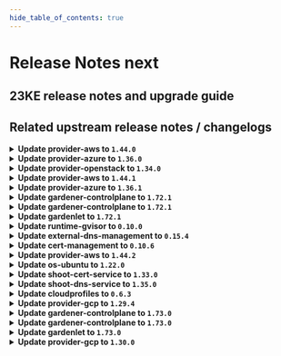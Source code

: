 ```yaml
---
hide_table_of_contents: true
---
```


# Release Notes next

## 23KE release notes and upgrade guide

## Related upstream release notes / changelogs


<details>
<summary><b>Update provider-aws to <code>1.44.0</code></b></summary>

# [gardener-extension-provider-aws]
## ✨ New Features
* *[USER]* Enable awslabs/volume-modifier-for-k8s by default ([gardener/gardener-extension-provider-aws#754](https://github.com/gardener/gardener-extension-provider-aws/pull/754), [@kon-angelo](https://github.com/kon-angelo))
* *[OPERATOR]* Flow-based infrastructure reconciliation without Terraformer ([gardener/gardener-extension-provider-aws#603](https://github.com/gardener/gardener-extension-provider-aws/pull/603), [@MartinWeindel](https://github.com/MartinWeindel))
## 🐛 Bug Fixes
* *[OPERATOR]* Allow patching events for aws-custom-route-controller ([gardener/gardener-extension-provider-aws#742](https://github.com/gardener/gardener-extension-provider-aws/pull/742), [@MartinWeindel](https://github.com/MartinWeindel))
## 📖 Documentation
* *[DEPENDENCY]* The flags which went out-of-support in MCM v0.49.0 have been cleaned up from MCM deployment yaml. ([gardener/gardener-extension-provider-aws#739](https://github.com/gardener/gardener-extension-provider-aws/pull/739), [@himanshu-kun](https://github.com/himanshu-kun))
## 🏃 Others
* *[OPERATOR]* Block public access for newly created S3 buckets. ([gardener/gardener-extension-provider-aws#738](https://github.com/gardener/gardener-extension-provider-aws/pull/738), [@shreyas-s-rao](https://github.com/shreyas-s-rao))
* *[OPERATOR]* The admission/validation component is now adapted such that it works well in garden cluster with enabled `NetworkPolicy` protection (default since `gardener/gardener@v1.71` when garden cluster is managed by `gardener-operator`). ([gardener/gardener-extension-provider-aws#747](https://github.com/gardener/gardener-extension-provider-aws/pull/747), [@rfranzke](https://github.com/rfranzke))
* *[OPERATOR]* Update go to `v1.20.4` ([gardener/gardener-extension-provider-aws#753](https://github.com/gardener/gardener-extension-provider-aws/pull/753), [@kon-angelo](https://github.com/kon-angelo))
* *[OPERATOR]* Update ebs driver to `v1.19.0` ([gardener/gardener-extension-provider-aws#754](https://github.com/gardener/gardener-extension-provider-aws/pull/754), [@kon-angelo](https://github.com/kon-angelo))
* *[OPERATOR]* The following images have been updated: ([gardener/gardener-extension-provider-aws#757](https://github.com/gardener/gardener-extension-provider-aws/pull/757), [@dkistner](https://github.com/dkistner))
  * mtu-customizer: alpine:3.16.2  → alpine:3.18.0
* *[OPERATOR]* provider-aws does now define proper `create` and `delete` timeouts for `aws_internet_gateway`. Now, these timeouts are aligned with the terraformer's timeout. Previously the timeouts were not aligned and provider-aws was not able to properly report the `aws_internet_gateway` related error. ([gardener/gardener-extension-provider-aws#761](https://github.com/gardener/gardener-extension-provider-aws/pull/761), [@ialidzhikov](https://github.com/ialidzhikov))
* *[DEPENDENCY]* The following dependency is updated: ([gardener/gardener-extension-provider-aws#749](https://github.com/gardener/gardener-extension-provider-aws/pull/749), [@shafeeqes](https://github.com/shafeeqes))
  * github.com/gardener/gardener: v1.67.1 -> v1.71.0
  * k8s.io/* : v0.26.2 -> v0.26.3
  * sigs.k8s.io/controller-runtime: v0.14.5-> v0.14.6
# [aws-custom-route-controller]
## 🏃 Others
* *[OPERATOR]* Update builder image from `golang:1.20.2` to `golang:1.20.4` ([gardener/aws-custom-route-controller#14](https://github.com/gardener/aws-custom-route-controller/pull/14), [@MartinWeindel](https://github.com/MartinWeindel))
* *[OPERATOR]* updated kubernetes dependencies from `v0.25.4` to `v0.26.4` ([gardener/aws-custom-route-controller#15](https://github.com/gardener/aws-custom-route-controller/pull/15), [@MartinWeindel](https://github.com/MartinWeindel))
* *[OPERATOR]* improved timestamp format for JSON logging; added command-line options for log level and format. ([gardener/aws-custom-route-controller#15](https://github.com/gardener/aws-custom-route-controller/pull/15), [@MartinWeindel](https://github.com/MartinWeindel))
# [machine-controller-manager]
## ⚠️ Breaking Changes
* *[OPERATOR]* Removal of the following flags (and corresponding fields in associated structs): 'machine-creation-timeout' 'machine-drain-timeout', 'machine-pv-detach-timeout', 'machine-health-timeout=10m', 'machine-safety-apiserver-statuscheck-timeout', 'machine-safety-apiserver-statuscheck-period', 'machine-safety-orphan-vms-period', 'machine-max-evict-retries', 'node-conditions', 'bootstrap-token-auth-extra-groups', 'delete-migrated-machine-class'. The MCM no longer accepts these flags since these are options handled by the Machine Controller invoked by platform specific provider launchers. ([gardener/machine-controller-manager#769](https://github.com/gardener/machine-controller-manager/pull/769), [@elankath](https://github.com/elankath))
* *[DEVELOPER]* Deletion of 'Driver.GenerateMachineClassForMigration'. Providers need to adapt to this. ([gardener/machine-controller-manager#769](https://github.com/gardener/machine-controller-manager/pull/769), [@elankath](https://github.com/elankath))
## ✨ New Features
* *[USER]* Machine object won't turn from `Pending`  to `Running` state if `node.gardener.cloud/critical-components-not-ready` taint is there on the corresponding node. ([gardener/machine-controller-manager#778](https://github.com/gardener/machine-controller-manager/pull/778), [@SimonKienzler](https://github.com/SimonKienzler))
## 🐛 Bug Fixes
* *[USER]* An edge case where all the machineSets were scaled down to zero has been dealt with. ([gardener/machine-controller-manager#803](https://github.com/gardener/machine-controller-manager/pull/803), [@himanshu-kun](https://github.com/himanshu-kun))
* *[USER]* Fix a bug in the bootstrap token creation that caused node to not be able to join the cluster due to an expired bootstrap token. ([gardener/machine-controller-manager#773](https://github.com/gardener/machine-controller-manager/pull/773), [@schrodit](https://github.com/schrodit))
* *[USER]* An edge case where all the machineSets were scaled down to zero has been dealt with. ([gardener/machine-controller-manager#804](https://github.com/gardener/machine-controller-manager/pull/804), [@himanshu-kun](https://github.com/himanshu-kun))
* *[USER]* An edge case where outdated DesiredReplicas annotation blocked a rolling update is fixed. ([gardener/machine-controller-manager#822](https://github.com/gardener/machine-controller-manager/pull/822), [@rishabh-11](https://github.com/rishabh-11))
* *[OPERATOR]* An issue causing nil pointer panic on scaleup of the machinedeployment along with trigger of rolling update, is fixed ([gardener/machine-controller-manager#817](https://github.com/gardener/machine-controller-manager/pull/817), [@himanshu-kun](https://github.com/himanshu-kun))
## 📖 Documentation
* *[DEVELOPER]* Added proposal for hot-update of resources (instance/Nic/Disk) ([gardener/machine-controller-manager#761](https://github.com/gardener/machine-controller-manager/pull/761), [@himanshu-kun](https://github.com/himanshu-kun))
## 🏃 Others
* *[OPERATOR]* `CrashloopBackoff` machines will turn to `Running` quicker ([gardener/machine-controller-manager#806](https://github.com/gardener/machine-controller-manager/pull/806), [@rishabh-11](https://github.com/rishabh-11))
* *[OPERATOR]* CVE categorization for MCM has been added. ([gardener/machine-controller-manager#791](https://github.com/gardener/machine-controller-manager/pull/791), [@dkistner](https://github.com/dkistner))
* *[DEVELOPER]* The API generation now works again. Previously the API docs was generated to a location that was ignored by git and other API docs file was maintained. ([gardener/machine-controller-manager#800](https://github.com/gardener/machine-controller-manager/pull/800), [@ialidzhikov](https://github.com/ialidzhikov))
* *[DEVELOPER]* Bump `k8s.io/*` dependencies to v1.26.2 ([gardener/machine-controller-manager#792](https://github.com/gardener/machine-controller-manager/pull/792), [@afritzler](https://github.com/afritzler))
# [machine-controller-manager-provider-aws]
## ⚠️ Breaking Changes
* *[OPERATOR]* Support for migration of machineClass is dropped by the mcm-provider ([gardener/machine-controller-manager-provider-aws#118](https://github.com/gardener/machine-controller-manager-provider-aws/pull/118), [@himanshu-kun](https://github.com/himanshu-kun))
## 🐛 Bug Fixes
* *[OPERATOR]* Fix handling of capacity reservations in `MachineClass` that prevented correct scale up ([gardener/machine-controller-manager-provider-aws#115](https://github.com/gardener/machine-controller-manager-provider-aws/pull/115), [@saley89](https://github.com/saley89))
## 🏃 Others
* *[OPERATOR]* Updated golang version to 1.20.4 ([gardener/machine-controller-manager-provider-aws#121](https://github.com/gardener/machine-controller-manager-provider-aws/pull/121), [@rishabh-11](https://github.com/rishabh-11))
* *[DEPENDENCY]* upgraded dependency: ([gardener/machine-controller-manager-provider-aws#118](https://github.com/gardener/machine-controller-manager-provider-aws/pull/118), [@himanshu-kun](https://github.com/himanshu-kun))
  * github.com/gardener/machine-controller-manager -> v0.49.1
# [terraformer]
## 🏃 Others
* *[OPERATOR]* Update alpine base image to `v3.17.3` ([gardener/terraformer#136](https://github.com/gardener/terraformer/pull/136), [@kon-angelo](https://github.com/kon-angelo))
* *[OPERATOR]* Terrafomer base image has been updated from `alpine:3.17.2` to `alpine:3.18.0` ([gardener/terraformer#137](https://github.com/gardener/terraformer/pull/137), [@MartinWeindel](https://github.com/MartinWeindel))
* *[OPERATOR]* Builder base image has been updated from `golang:1.19.6` to `golang:1.20.4` ([gardener/terraformer#137](https://github.com/gardener/terraformer/pull/137), [@MartinWeindel](https://github.com/MartinWeindel))
* *[OPERATOR]* Gardener dependency has been updated from `v1.59.1` to `v1.71.2` ([gardener/terraformer#137](https://github.com/gardener/terraformer/pull/137), [@MartinWeindel](https://github.com/MartinWeindel))

</details>

<details>
<summary><b>Update provider-azure to <code>1.36.0</code></b></summary>

# [gardener-extension-provider-azure]
## 📖 Documentation
* *[DEPENDENCY]* The flags which went out-of-support in MCM v0.49.0 have been cleaned up from MCM deployment yaml. ([gardener/gardener-extension-provider-azure#674](https://github.com/gardener/gardener-extension-provider-azure/pull/674), [@himanshu-kun](https://github.com/himanshu-kun))
## 🏃 Others
* *[OPERATOR]* The admission/validation component is now adapted such that it works well in garden cluster with enabled `NetworkPolicy` protection (default since `gardener/gardener@v1.71` when garden cluster is managed by `gardener-operator`). ([gardener/gardener-extension-provider-azure#683](https://github.com/gardener/gardener-extension-provider-azure/pull/683), [@rfranzke](https://github.com/rfranzke))
* *[OPERATOR]* The following dependency has been updated: ([gardener/gardener-extension-provider-azure#685](https://github.com/gardener/gardener-extension-provider-azure/pull/685), [@acumino](https://github.com/acumino))
  * github.com/gardener/gardener 1.67.1 -> 1.70.2
* *[OPERATOR]* Update golang to `v1.20.4` ([gardener/gardener-extension-provider-azure#690](https://github.com/gardener/gardener-extension-provider-azure/pull/690), [@kon-angelo](https://github.com/kon-angelo))
* *[OPERATOR]* Update cloud-controller-manager `v1.24.17` -> `v1.24.20` ([gardener/gardener-extension-provider-azure#691](https://github.com/gardener/gardener-extension-provider-azure/pull/691), [@kon-angelo](https://github.com/kon-angelo))
* *[OPERATOR]* Update cloud-controller-manager `v1.25.11` -> `v1.25.14` ([gardener/gardener-extension-provider-azure#691](https://github.com/gardener/gardener-extension-provider-azure/pull/691), [@kon-angelo](https://github.com/kon-angelo))
* *[OPERATOR]* Update cloud-controller-manager `v1.26.7` -> `v1.26.10` ([gardener/gardener-extension-provider-azure#691](https://github.com/gardener/gardener-extension-provider-azure/pull/691), [@kon-angelo](https://github.com/kon-angelo))
* *[OPERATOR]* Update azurefile-csi `v1.26.1` -> `v1.28.0` ([gardener/gardener-extension-provider-azure#691](https://github.com/gardener/gardener-extension-provider-azure/pull/691), [@kon-angelo](https://github.com/kon-angelo))
* *[OPERATOR]* Prevent shoot clusters from being configured with calico and overlay network as this is not supported on azure ([gardener/gardener-extension-provider-azure#669](https://github.com/gardener/gardener-extension-provider-azure/pull/669), [@ScheererJ](https://github.com/ScheererJ))
* *[OPERATOR]* Restore terraform behavior to delete the azure resource group even if it contains other resources. ([gardener/gardener-extension-provider-azure#671](https://github.com/gardener/gardener-extension-provider-azure/pull/671), [@kon-angelo](https://github.com/kon-angelo))
# [machine-controller-manager]
## ⚠️ Breaking Changes
* *[OPERATOR]* Removal of the following flags (and corresponding fields in associated structs): 'machine-creation-timeout' 'machine-drain-timeout', 'machine-pv-detach-timeout', 'machine-health-timeout=10m', 'machine-safety-apiserver-statuscheck-timeout', 'machine-safety-apiserver-statuscheck-period', 'machine-safety-orphan-vms-period', 'machine-max-evict-retries', 'node-conditions', 'bootstrap-token-auth-extra-groups', 'delete-migrated-machine-class'. The MCM no longer accepts these flags since these are options handled by the Machine Controller invoked by platform specific provider launchers. ([gardener/machine-controller-manager#769](https://github.com/gardener/machine-controller-manager/pull/769), [@elankath](https://github.com/elankath))
* *[DEVELOPER]* Deletion of 'Driver.GenerateMachineClassForMigration'. Providers need to adapt to this. ([gardener/machine-controller-manager#769](https://github.com/gardener/machine-controller-manager/pull/769), [@elankath](https://github.com/elankath))
## ✨ New Features
* *[USER]* Machine object won't turn from `Pending`  to `Running` state if `node.gardener.cloud/critical-components-not-ready` taint is there on the corresponding node. ([gardener/machine-controller-manager#778](https://github.com/gardener/machine-controller-manager/pull/778), [@SimonKienzler](https://github.com/SimonKienzler))
## 🐛 Bug Fixes
* *[USER]* An edge case where all the machineSets were scaled down to zero has been dealt with. ([gardener/machine-controller-manager#804](https://github.com/gardener/machine-controller-manager/pull/804), [@himanshu-kun](https://github.com/himanshu-kun))
* *[USER]* An edge case where outdated DesiredReplicas annotation blocked a rolling update is fixed. ([gardener/machine-controller-manager#822](https://github.com/gardener/machine-controller-manager/pull/822), [@rishabh-11](https://github.com/rishabh-11))
* *[USER]* An edge case where all the machineSets were scaled down to zero has been dealt with. ([gardener/machine-controller-manager#803](https://github.com/gardener/machine-controller-manager/pull/803), [@himanshu-kun](https://github.com/himanshu-kun))
* *[USER]* Fix a bug in the bootstrap token creation that caused node to not be able to join the cluster due to an expired bootstrap token. ([gardener/machine-controller-manager#773](https://github.com/gardener/machine-controller-manager/pull/773), [@schrodit](https://github.com/schrodit))
* *[OPERATOR]* An issue causing nil pointer panic on scaleup of the machinedeployment along with trigger of rolling update, is fixed ([gardener/machine-controller-manager#817](https://github.com/gardener/machine-controller-manager/pull/817), [@himanshu-kun](https://github.com/himanshu-kun))
## 📖 Documentation
* *[DEVELOPER]* Added proposal for hot-update of resources (instance/Nic/Disk) ([gardener/machine-controller-manager#761](https://github.com/gardener/machine-controller-manager/pull/761), [@himanshu-kun](https://github.com/himanshu-kun))
## 🏃 Others
* *[OPERATOR]* `CrashloopBackoff` machines will turn to `Running` quicker ([gardener/machine-controller-manager#806](https://github.com/gardener/machine-controller-manager/pull/806), [@rishabh-11](https://github.com/rishabh-11))
* *[OPERATOR]* CVE categorization for MCM has been added. ([gardener/machine-controller-manager#791](https://github.com/gardener/machine-controller-manager/pull/791), [@dkistner](https://github.com/dkistner))
* *[DEVELOPER]* The API generation now works again. Previously the API docs was generated to a location that was ignored by git and other API docs file was maintained. ([gardener/machine-controller-manager#800](https://github.com/gardener/machine-controller-manager/pull/800), [@ialidzhikov](https://github.com/ialidzhikov))
* *[DEVELOPER]* Bump `k8s.io/*` dependencies to v1.26.2 ([gardener/machine-controller-manager#792](https://github.com/gardener/machine-controller-manager/pull/792), [@afritzler](https://github.com/afritzler))
# [machine-controller-manager-provider-azure]
## ⚠️ Breaking Changes
* *[OPERATOR]* Support for migration of machineClass is dropped by the mcm-provider ([gardener/machine-controller-manager-provider-azure#96](https://github.com/gardener/machine-controller-manager-provider-azure/pull/96), [@himanshu-kun](https://github.com/himanshu-kun))
## 🏃 Others
* *[USER]* Updated golang version to 1.20.4 ([gardener/machine-controller-manager-provider-azure#99](https://github.com/gardener/machine-controller-manager-provider-azure/pull/99), [@rishabh-11](https://github.com/rishabh-11))
* *[OPERATOR]* CVE categorization for mcm-provider-azure has been added. ([gardener/machine-controller-manager-provider-azure#82](https://github.com/gardener/machine-controller-manager-provider-azure/pull/82), [@dkistner](https://github.com/dkistner))
* *[OPERATOR]* removed the use of `defer` in printing logs for resource creation methods ([gardener/machine-controller-manager-provider-azure#87](https://github.com/gardener/machine-controller-manager-provider-azure/pull/87), [@rishabh-11](https://github.com/rishabh-11))
* *[DEPENDENCY]* upgraded dependency: ([gardener/machine-controller-manager-provider-azure#96](https://github.com/gardener/machine-controller-manager-provider-azure/pull/96), [@himanshu-kun](https://github.com/himanshu-kun))
  * github.com/gardener/machine-controller-manager -> v0.49.1
## 📰 Noteworthy
* *[USER]* Fixed VM creation and update when `sshAccess` is disabled. ([gardener/machine-controller-manager-provider-azure#80](https://github.com/gardener/machine-controller-manager-provider-azure/pull/80), [@AleksandarSavchev](https://github.com/AleksandarSavchev))
# [terraformer]
## 🏃 Others
* *[OPERATOR]* Update alpine base image to `v3.17.3` ([gardener/terraformer#136](https://github.com/gardener/terraformer/pull/136), [@kon-angelo](https://github.com/kon-angelo))
* *[OPERATOR]* Terrafomer base image has been updated from `alpine:3.17.2` to `alpine:3.18.0` ([gardener/terraformer#137](https://github.com/gardener/terraformer/pull/137), [@MartinWeindel](https://github.com/MartinWeindel))
* *[OPERATOR]* Builder base image has been updated from `golang:1.19.6` to `golang:1.20.4` ([gardener/terraformer#137](https://github.com/gardener/terraformer/pull/137), [@MartinWeindel](https://github.com/MartinWeindel))
* *[OPERATOR]* Gardener dependency has been updated from `v1.59.1` to `v1.71.2` ([gardener/terraformer#137](https://github.com/gardener/terraformer/pull/137), [@MartinWeindel](https://github.com/MartinWeindel))

</details>

<details>
<summary><b>Update provider-openstack to <code>1.34.0</code></b></summary>

# [gardener-extension-provider-openstack]
## 🐛 Bug Fixes
* *[USER]* Allow changing share network section in `InfrastructureConfig` for existing cluster. ([gardener/gardener-extension-provider-openstack#633](https://github.com/gardener/gardener-extension-provider-openstack/pull/633), [@MartinWeindel](https://github.com/MartinWeindel))
* *[OPERATOR]* Add missing network policy labels to extension controller pod template ([gardener/gardener-extension-provider-openstack#607](https://github.com/gardener/gardener-extension-provider-openstack/pull/607), [@afritzler](https://github.com/afritzler))
## 📖 Documentation
* *[DEPENDENCY]* The flags which went out-of-support in MCM v0.49.0 have been cleaned up from MCM deployment yaml. ([gardener/gardener-extension-provider-openstack#610](https://github.com/gardener/gardener-extension-provider-openstack/pull/610), [@himanshu-kun](https://github.com/himanshu-kun))
## 🏃 Others
* *[OPERATOR]* Add topology awareness support for Manila ([gardener/gardener-extension-provider-openstack#613](https://github.com/gardener/gardener-extension-provider-openstack/pull/613), [@kon-angelo](https://github.com/kon-angelo))
* *[OPERATOR]* Add observability configuration for Manila CSI Driver. ([gardener/gardener-extension-provider-openstack#614](https://github.com/gardener/gardener-extension-provider-openstack/pull/614), [@kon-angelo](https://github.com/kon-angelo))
* *[OPERATOR]* The admission/validation component is now adapted such that it works well in garden cluster with enabled `NetworkPolicy` protection (default since `gardener/gardener@v1.71` when garden cluster is managed by `gardener-operator`). ([gardener/gardener-extension-provider-openstack#620](https://github.com/gardener/gardener-extension-provider-openstack/pull/620), [@rfranzke](https://github.com/rfranzke))
* *[OPERATOR]* Restrict security group ingress port-range to kubernetes node-port range ([gardener/gardener-extension-provider-openstack#621](https://github.com/gardener/gardener-extension-provider-openstack/pull/621), [@tedteng](https://github.com/tedteng))
* *[OPERATOR]* add a bastion ingress rule in the worker node security group to establish the ssh connection to fit different networks. ([gardener/gardener-extension-provider-openstack#621](https://github.com/gardener/gardener-extension-provider-openstack/pull/621), [@tedteng](https://github.com/tedteng))
* *[OPERATOR]* The bastion with try to reserve Floating IPs from the router's external subnet ([gardener/gardener-extension-provider-openstack#623](https://github.com/gardener/gardener-extension-provider-openstack/pull/623), [@kon-angelo](https://github.com/kon-angelo))
* *[OPERATOR]* Update golang to `v1.20.4` ([gardener/gardener-extension-provider-openstack#627](https://github.com/gardener/gardener-extension-provider-openstack/pull/627), [@kon-angelo](https://github.com/kon-angelo))
* *[DEPENDENCY]* The following dependency is updated: ([gardener/gardener-extension-provider-openstack#624](https://github.com/gardener/gardener-extension-provider-openstack/pull/624), [@shafeeqes](https://github.com/shafeeqes))
  * github.com/gardener/gardener: v1.67.1 -> v1.71.0
  * k8s.io/* : v0.26.2 -> v0.26.3
  * sigs.k8s.io/controller-runtime: v0.14.5-> v0.14.6
# [machine-controller-manager]
## ⚠️ Breaking Changes
* *[USER]* `node` field is removed from machine status. controller will now depend on the node label which already was present in the machine object's metadata. If you(or your controller) are dependent on the `status.node` field of the machine object, then kindly use `node` label under `.metadata.labels` ([gardener/machine-controller-manager#745](https://github.com/gardener/machine-controller-manager/pull/745), [@rishabh-11](https://github.com/rishabh-11))
* *[OPERATOR]* Removal of the following flags (and corresponding fields in associated structs): 'machine-creation-timeout' 'machine-drain-timeout', 'machine-pv-detach-timeout', 'machine-health-timeout=10m', 'machine-safety-apiserver-statuscheck-timeout', 'machine-safety-apiserver-statuscheck-period', 'machine-safety-orphan-vms-period', 'machine-max-evict-retries', 'node-conditions', 'bootstrap-token-auth-extra-groups', 'delete-migrated-machine-class'. The MCM no longer accepts these flags since these are options handled by the Machine Controller invoked by platform specific provider launchers. ([gardener/machine-controller-manager#769](https://github.com/gardener/machine-controller-manager/pull/769), [@elankath](https://github.com/elankath))
* *[DEVELOPER]* Deletion of 'Driver.GenerateMachineClassForMigration'. Providers need to adapt to this. ([gardener/machine-controller-manager#769](https://github.com/gardener/machine-controller-manager/pull/769), [@elankath](https://github.com/elankath))
## ✨ New Features
* *[USER]* Machine object won't turn from `Pending`  to `Running` state if `node.gardener.cloud/critical-components-not-ready` taint is there on the corresponding node. ([gardener/machine-controller-manager#778](https://github.com/gardener/machine-controller-manager/pull/778), [@SimonKienzler](https://github.com/SimonKienzler))
* *[USER]* MachineDeployment would now have `Progressing` condition even when no progress Deadline is specified. This condition would never go to the reason `ProgressDeadlineExceeded` in that case. ([gardener/machine-controller-manager#762](https://github.com/gardener/machine-controller-manager/pull/762), [@himanshu-kun](https://github.com/himanshu-kun))
* *[OPERATOR]* Using `kubectl get machines` will display `Node` of the corresponding machine as a column. If `-owide` flag is used then the corresponding `ProviderID` will also be displayed. ([gardener/machine-controller-manager#746](https://github.com/gardener/machine-controller-manager/pull/746), [@rishabh-11](https://github.com/rishabh-11))
* *[OPERATOR]* Added new short names for machine(mc), machineClass(mcc), machineDeployment(mcd), and machineSet(mcs) resources. ([gardener/machine-controller-manager#749](https://github.com/gardener/machine-controller-manager/pull/749), [@rishabh-11](https://github.com/rishabh-11))
## 🐛 Bug Fixes
* *[USER]* An edge case where all the machineSets were scaled down to zero has been dealt with. ([gardener/machine-controller-manager#803](https://github.com/gardener/machine-controller-manager/pull/803), [@himanshu-kun](https://github.com/himanshu-kun))
* *[USER]* Fix a bug in the bootstrap token creation that caused node to not be able to join the cluster due to an expired bootstrap token. ([gardener/machine-controller-manager#773](https://github.com/gardener/machine-controller-manager/pull/773), [@schrodit](https://github.com/schrodit))
* *[USER]* Fix a bug in the bootstrap token creation that caused node to not be able to join the cluster due to an expired bootstrap token. ([gardener/machine-controller-manager#777](https://github.com/gardener/machine-controller-manager/pull/777), [@himanshu-kun](https://github.com/himanshu-kun))
* *[USER]* An edge case where all the machineSets were scaled down to zero has been dealt with. ([gardener/machine-controller-manager#804](https://github.com/gardener/machine-controller-manager/pull/804), [@himanshu-kun](https://github.com/himanshu-kun))
* *[USER]* An edge case where outdated DesiredReplicas annotation blocked a rolling update is fixed. ([gardener/machine-controller-manager#822](https://github.com/gardener/machine-controller-manager/pull/822), [@rishabh-11](https://github.com/rishabh-11))
* *[OPERATOR]* An issue causing nil pointer panic on scaleup of the machinedeployment along with trigger of rolling update, is fixed ([gardener/machine-controller-manager#817](https://github.com/gardener/machine-controller-manager/pull/817), [@himanshu-kun](https://github.com/himanshu-kun))
## 📖 Documentation
* *[DEVELOPER]* Added proposal for hot-update of resources (instance/Nic/Disk) ([gardener/machine-controller-manager#761](https://github.com/gardener/machine-controller-manager/pull/761), [@himanshu-kun](https://github.com/himanshu-kun))
## 🏃 Others
* *[USER]* Updated golang version to v1.19.2 ([gardener/machine-controller-manager#753](https://github.com/gardener/machine-controller-manager/pull/753), [@rishabh-11](https://github.com/rishabh-11))
* *[USER]* If during a rolling update scale-up is done, MCM scales up only the new machineSet, while in case of scale-down the scale-down amount is split among old machineSets, in proportion to their sizes. ([gardener/machine-controller-manager#765](https://github.com/gardener/machine-controller-manager/pull/765), [@himanshu-kun](https://github.com/himanshu-kun))
* *[OPERATOR]* `CrashloopBackoff` machines will turn to `Running` quicker ([gardener/machine-controller-manager#806](https://github.com/gardener/machine-controller-manager/pull/806), [@rishabh-11](https://github.com/rishabh-11))
* *[OPERATOR]* CVE categorization for MCM has been added. ([gardener/machine-controller-manager#791](https://github.com/gardener/machine-controller-manager/pull/791), [@dkistner](https://github.com/dkistner))
* *[DEVELOPER]* The API generation now works again. Previously the API docs was generated to a location that was ignored by git and other API docs file was maintained. ([gardener/machine-controller-manager#800](https://github.com/gardener/machine-controller-manager/pull/800), [@ialidzhikov](https://github.com/ialidzhikov))
* *[DEVELOPER]* Bump `k8s.io/*` dependencies to v1.26.2 ([gardener/machine-controller-manager#792](https://github.com/gardener/machine-controller-manager/pull/792), [@afritzler](https://github.com/afritzler))
* *[DEVELOPER]* go version updated to 1.19.4 in pipeline and Dockerfile ([gardener/machine-controller-manager#766](https://github.com/gardener/machine-controller-manager/pull/766), [@himanshu-kun](https://github.com/himanshu-kun))
# [machine-controller-manager-provider-openstack]
## ⚠️ Breaking Changes
* *[OPERATOR]* Support for migration of machineClass is dropped by the mcm-provider ([gardener/machine-controller-manager-provider-openstack#89](https://github.com/gardener/machine-controller-manager-provider-openstack/pull/89), [@kon-angelo](https://github.com/kon-angelo))
## 🏃 Others
* *[USER]* Updated golang version to v1.19.4 ([gardener/machine-controller-manager-provider-openstack#75](https://github.com/gardener/machine-controller-manager-provider-openstack/pull/75), [@rishabh-11](https://github.com/rishabh-11))
* *[USER]* Update golang to `v1.20.4` ([gardener/machine-controller-manager-provider-openstack#90](https://github.com/gardener/machine-controller-manager-provider-openstack/pull/90), [@kon-angelo](https://github.com/kon-angelo))
* *[OPERATOR]* CVE categorization for mcm-provider-openstack has been added. ([gardener/machine-controller-manager-provider-openstack#81](https://github.com/gardener/machine-controller-manager-provider-openstack/pull/81), [@dkistner](https://github.com/dkistner))
* *[DEPENDENCY]* Revendor gardener to `v1.69.3` ([gardener/machine-controller-manager-provider-openstack#89](https://github.com/gardener/machine-controller-manager-provider-openstack/pull/89), [@kon-angelo](https://github.com/kon-angelo))
* *[DEPENDENCY]* Revendor MCM to `v0.49.0` ([gardener/machine-controller-manager-provider-openstack#89](https://github.com/gardener/machine-controller-manager-provider-openstack/pull/89), [@kon-angelo](https://github.com/kon-angelo))
* *[DEPENDENCY]* upgraded dependency: ([gardener/machine-controller-manager-provider-openstack#92](https://github.com/gardener/machine-controller-manager-provider-openstack/pull/92), [@himanshu-kun](https://github.com/himanshu-kun))
  * github.com/gardener/machine-controller-manager -> v0.49.1
# [terraformer]
## 🏃 Others
* *[OPERATOR]* Update alpine base image to `v3.17.3` ([gardener/terraformer#136](https://github.com/gardener/terraformer/pull/136), [@kon-angelo](https://github.com/kon-angelo))
* *[OPERATOR]* Terrafomer base image has been updated from `alpine:3.17.2` to `alpine:3.18.0` ([gardener/terraformer#137](https://github.com/gardener/terraformer/pull/137), [@MartinWeindel](https://github.com/MartinWeindel))
* *[OPERATOR]* Builder base image has been updated from `golang:1.19.6` to `golang:1.20.4` ([gardener/terraformer#137](https://github.com/gardener/terraformer/pull/137), [@MartinWeindel](https://github.com/MartinWeindel))
* *[OPERATOR]* Gardener dependency has been updated from `v1.59.1` to `v1.71.2` ([gardener/terraformer#137](https://github.com/gardener/terraformer/pull/137), [@MartinWeindel](https://github.com/MartinWeindel))

</details>

<details>
<summary><b>Update provider-aws to <code>1.44.1</code></b></summary>

# [gardener-extension-provider-aws]
## 🐛 Bug Fixes
* *[OPERATOR]* Fix the name of the aws-csi-volume-modifier container the in the respective VPA resource. ([gardener/gardener-extension-provider-aws#764](https://github.com/gardener/gardener-extension-provider-aws/pull/764), [@kon-angelo](https://github.com/kon-angelo))

</details>

<details>
<summary><b>Update provider-azure to <code>1.36.1</code></b></summary>

# [gardener-extension-provider-azure]
## 🏃 Others
* *[OPERATOR]* Add calico scheme to azure-validator. ([gardener/gardener-extension-provider-azure#697](https://github.com/gardener/gardener-extension-provider-azure/pull/697), [@kon-angelo](https://github.com/kon-angelo))

</details>

<details>
<summary><b>Update gardener-controlplane to <code>1.72.1</code></b></summary>

# [gardener]
## 🐛 Bug Fixes
* *[USER]* Webhooks remediator sets the timeoutSeonds to 3 seconds for webhook affecting lease resources in `kube-system` namespace only if there is no objectSelector provided in webhook. ([gardener/gardener#8045](https://github.com/gardener/gardener/pull/8045), [@gardener-ci-robot](https://github.com/gardener-ci-robot))
* *[OPERATOR]* A bug has been fixed in the [HighAvailabilityConfig-Webhook](https://github.com/gardener/gardener/blob/master/docs/concepts/resource-manager.md#high-availability-config) which caused duplicated entries for zone affinities. ([gardener/gardener#8049](https://github.com/gardener/gardener/pull/8049), [@gardener-ci-robot](https://github.com/gardener-ci-robot))
## 🏃 Others
* *[OPERATOR]* The worker count for the [NetworkPolicy controller](https://github.com/gardener/gardener/blob/master/docs/concepts/resource-manager.md#networkpolicy-controller) in GRM was increased to `20`. This is necessary to create and update `NetworkPolicies` in time, esp. on larger seed clusters. ([gardener/gardener#8044](https://github.com/gardener/gardener/pull/8044), [@timuthy](https://github.com/timuthy))

</details>

<details>
<summary><b>Update gardener-controlplane to <code>1.72.1</code></b></summary>

# [gardener]
## 🐛 Bug Fixes
* *[USER]* Webhooks remediator sets the timeoutSeonds to 3 seconds for webhook affecting lease resources in `kube-system` namespace only if there is no objectSelector provided in webhook. ([gardener/gardener#8045](https://github.com/gardener/gardener/pull/8045), [@gardener-ci-robot](https://github.com/gardener-ci-robot))
* *[OPERATOR]* A bug has been fixed in the [HighAvailabilityConfig-Webhook](https://github.com/gardener/gardener/blob/master/docs/concepts/resource-manager.md#high-availability-config) which caused duplicated entries for zone affinities. ([gardener/gardener#8049](https://github.com/gardener/gardener/pull/8049), [@gardener-ci-robot](https://github.com/gardener-ci-robot))
## 🏃 Others
* *[OPERATOR]* The worker count for the [NetworkPolicy controller](https://github.com/gardener/gardener/blob/master/docs/concepts/resource-manager.md#networkpolicy-controller) in GRM was increased to `20`. This is necessary to create and update `NetworkPolicies` in time, esp. on larger seed clusters. ([gardener/gardener#8044](https://github.com/gardener/gardener/pull/8044), [@timuthy](https://github.com/timuthy))

</details>

<details>
<summary><b>Update gardenlet to <code>1.72.1</code></b></summary>

# [gardener]
## 🐛 Bug Fixes
* *[USER]* Webhooks remediator sets the timeoutSeonds to 3 seconds for webhook affecting lease resources in `kube-system` namespace only if there is no objectSelector provided in webhook. ([gardener/gardener#8045](https://github.com/gardener/gardener/pull/8045), [@gardener-ci-robot](https://github.com/gardener-ci-robot))
* *[OPERATOR]* A bug has been fixed in the [HighAvailabilityConfig-Webhook](https://github.com/gardener/gardener/blob/master/docs/concepts/resource-manager.md#high-availability-config) which caused duplicated entries for zone affinities. ([gardener/gardener#8049](https://github.com/gardener/gardener/pull/8049), [@gardener-ci-robot](https://github.com/gardener-ci-robot))
## 🏃 Others
* *[OPERATOR]* The worker count for the [NetworkPolicy controller](https://github.com/gardener/gardener/blob/master/docs/concepts/resource-manager.md#networkpolicy-controller) in GRM was increased to `20`. This is necessary to create and update `NetworkPolicies` in time, esp. on larger seed clusters. ([gardener/gardener#8044](https://github.com/gardener/gardener/pull/8044), [@timuthy](https://github.com/timuthy))

</details>

<details>
<summary><b>Update runtime-gvisor to <code>0.10.0</code></b></summary>

# [gardener-extension-runtime-gvisor]
## 🐛 Bug Fixes
* *[OPERATOR]* The stale healthcheck conditions from the `runtime-gvisor` extension are now properly cleaned up. ([gardener/gardener-extension-runtime-gvisor#79](https://github.com/gardener/gardener-extension-runtime-gvisor/pull/79), [@shafeeqes](https://github.com/shafeeqes))
## 🏃 Others
* *[OPERATOR]* Added NoExecute/NoSchedule tolerations to the gvisor daemonset to prevent reporting of `misscheduled` pods on node scale-down operations. ([gardener/gardener-extension-runtime-gvisor#81](https://github.com/gardener/gardener-extension-runtime-gvisor/pull/81), [@bd3lage](https://github.com/bd3lage))
* *[OPERATOR]* The gVisor runtime extension is now built with Golang 1.20 and uses Gardener 1.70.2 libraries. ([gardener/gardener-extension-runtime-gvisor#83](https://github.com/gardener/gardener-extension-runtime-gvisor/pull/83), [@MrBatschner](https://github.com/MrBatschner))
* *[DEPENDENCY]* The following dependency is updated: ([gardener/gardener-extension-runtime-gvisor#79](https://github.com/gardener/gardener-extension-runtime-gvisor/pull/79), [@shafeeqes](https://github.com/shafeeqes))
  * github.com/gardener/gardener: v1.65.0 -> v1.65.3

</details>

<details>
<summary><b>Update external-dns-management to <code>0.15.4</code></b></summary>

# [external-dns-management]
## 🏃 Others
* *[OPERATOR]* The Helm chart is now adapted such that it works well in garden cluster with enabled `NetworkPolicy` protection (default since `gardener/gardener@v1.71` when garden cluster is managed by `gardener-operator`). ([gardener/external-dns-management#306](https://github.com/gardener/external-dns-management/pull/306), [@rfranzke](https://github.com/rfranzke))
* *[OPERATOR]* Bump builder image from `golang:1.20.4` to `golang:1.20.5` ([gardener/external-dns-management#308](https://github.com/gardener/external-dns-management/pull/308), [@MartinWeindel](https://github.com/MartinWeindel))

</details>

<details>
<summary><b>Update cert-management to <code>0.10.6</code></b></summary>

# [cert-management]
## ✨ New Features
* *[OPERATOR]* Added metrics named `cert_management_cert_object_expire` for certificate expiration date. ([gardener/cert-management#131](https://github.com/gardener/cert-management/pull/131), [@MartinWeindel](https://github.com/MartinWeindel))
## 🏃 Others
* *[OPERATOR]* The Helm chart is now adapted such that it works well in garden cluster with enabled `NetworkPolicy` protection (default since `gardener/gardener@v1.71` when garden cluster is managed by `gardener-operator`). ([gardener/cert-management#128](https://github.com/gardener/cert-management/pull/128), [@rfranzke](https://github.com/rfranzke))
* *[OPERATOR]* Updated golang builder image from version `1.20.4` to `1.20.5`. ([gardener/cert-management#131](https://github.com/gardener/cert-management/pull/131), [@MartinWeindel](https://github.com/MartinWeindel))

</details>

<details>
<summary><b>Update provider-aws to <code>1.44.2</code></b></summary>

# [gardener-extension-provider-aws]
## 🐛 Bug Fixes
* *[OPERATOR]* Handle S3 bucket policy IAM ARN for China and GovCloud (US) regions. ([gardener/gardener-extension-provider-aws#769](https://github.com/gardener/gardener-extension-provider-aws/pull/769), [@kon-angelo](https://github.com/kon-angelo))

</details>

<details>
<summary><b>Update os-ubuntu to <code>1.22.0</code></b></summary>

# [gardener-extension-os-ubuntu]
## 🏃 Others
* *[OPERATOR]* The Ubuntu OS extension is now built with Golang 1.20 and uses Gardener 1.70.2 libraries. ([gardener/gardener-extension-os-ubuntu#81](https://github.com/gardener/gardener-extension-os-ubuntu/pull/81), [@MrBatschner](https://github.com/MrBatschner))

</details>

<details>
<summary><b>Update shoot-cert-service to <code>1.33.0</code></b></summary>

# [gardener-extension-shoot-cert-service]
## ✨ New Features
* *[USER]* The `shoot-cert-service` extension now supports workerless `Shoot`s. ([gardener/gardener-extension-shoot-cert-service#164](https://github.com/gardener/gardener-extension-shoot-cert-service/pull/164), [@acumino](https://github.com/acumino))
## 🏃 Others
* *[OPERATOR]* Add dashboard panel for certificate object expire date. ([gardener/gardener-extension-shoot-cert-service#166](https://github.com/gardener/gardener-extension-shoot-cert-service/pull/166), [@MartinWeindel](https://github.com/MartinWeindel))
* *[OPERATOR]* Updated golang from version `1.20.4` to `1.20.5`. ([gardener/gardener-extension-shoot-cert-service#166](https://github.com/gardener/gardener-extension-shoot-cert-service/pull/166), [@MartinWeindel](https://github.com/MartinWeindel))
* *[OPERATOR]* Old and obsolete logging configurations are cleaned up. ([gardener/gardener-extension-shoot-cert-service#168](https://github.com/gardener/gardener-extension-shoot-cert-service/pull/168), [@vlvasilev](https://github.com/vlvasilev))
* *[DEPENDENCY]* The following dependency is updated: ([gardener/gardener-extension-shoot-cert-service#164](https://github.com/gardener/gardener-extension-shoot-cert-service/pull/164), [@acumino](https://github.com/acumino))
  * github.com/gardener/gardener: v1.65.3 -> v1.71.0
  * k8s.io/* : v0.26.1 -> v0.26.3
  * sigs.k8s.io/controller-runtime: v0.14.4-> v0.14.6
# [cert-management]
## ✨ New Features
* *[OPERATOR]* Added metrics named `cert_management_cert_object_expire` for certificate expiration date. ([gardener/cert-management#131](https://github.com/gardener/cert-management/pull/131), [@MartinWeindel](https://github.com/MartinWeindel))
## 🏃 Others
* *[OPERATOR]* The Helm chart is now adapted such that it works well in garden cluster with enabled `NetworkPolicy` protection (default since `gardener/gardener@v1.71` when garden cluster is managed by `gardener-operator`). ([gardener/cert-management#128](https://github.com/gardener/cert-management/pull/128), [@rfranzke](https://github.com/rfranzke))
* *[OPERATOR]* Updated golang builder image from version `1.20.4` to `1.20.5`. ([gardener/cert-management#131](https://github.com/gardener/cert-management/pull/131), [@MartinWeindel](https://github.com/MartinWeindel))

</details>

<details>
<summary><b>Update shoot-dns-service to <code>1.35.0</code></b></summary>

# [gardener-extension-shoot-dns-service]
## 🏃 Others
* *[OPERATOR]* Update golang image from version `1.20.4` to `1.20.5`. ([gardener/gardener-extension-shoot-dns-service#214](https://github.com/gardener/gardener-extension-shoot-dns-service/pull/214), [@MartinWeindel](https://github.com/MartinWeindel))
* *[OPERATOR]* Old and obsolete logging configurations are cleaned up. ([gardener/gardener-extension-shoot-dns-service#215](https://github.com/gardener/gardener-extension-shoot-dns-service/pull/215), [@vlvasilev](https://github.com/vlvasilev))
# [external-dns-management]
## 🏃 Others
* *[OPERATOR]* The Helm chart is now adapted such that it works well in garden cluster with enabled `NetworkPolicy` protection (default since `gardener/gardener@v1.71` when garden cluster is managed by `gardener-operator`). ([gardener/external-dns-management#306](https://github.com/gardener/external-dns-management/pull/306), [@rfranzke](https://github.com/rfranzke))
* *[OPERATOR]* Bump builder image from `golang:1.20.4` to `golang:1.20.5` ([gardener/external-dns-management#308](https://github.com/gardener/external-dns-management/pull/308), [@MartinWeindel](https://github.com/MartinWeindel))

</details>

<details>
<summary><b>Update cloudprofiles to <code>0.6.3</code></b></summary>

## What's Changed
* Deprecates old versions automatically (instead of removing) by @23t-machine-user in https://github.com/gardener-community/cloudprofiles/pull/24


**Full Changelog**: https://github.com/gardener-community/cloudprofiles/compare/0.6.2...0.6.3

</details>

<details>
<summary><b>Update provider-gcp to <code>1.29.4</code></b></summary>

# [gardener-extension-provider-gcp]
## 🏃 Others
* *[OPERATOR]* The following dependencies were updated: ([gardener/gardener-extension-provider-gcp#620](https://github.com/gardener/gardener-extension-provider-gcp/pull/620), [@vpnachev](https://github.com/vpnachev))
  * registry.k8s.io/cloud-provider-gcp/gcp-compute-persistent-disk-csi-driver v1.9.4 -> v1.9.5

</details>

<details>
<summary><b>Update gardener-controlplane to <code>1.73.0</code></b></summary>

# [gardener]
## ⚠️ Breaking Changes
* *[OPERATOR]* The field `.spec.secretRef` in the `Seed` API has been deprecated and will be removed in a future release of Gardener. ([gardener/gardener#8064](https://github.com/gardener/gardener/pull/8064), [@acumino](https://github.com/acumino))
* *[OPERATOR]* Before upgrading to this gardener version, operators should configure `gardener-apiserver` to encrypt the `internalsecrets.core.gardener.cloud` resource in etcd. ([gardener/gardener#8078](https://github.com/gardener/gardener/pull/8078), [@timebertt](https://github.com/timebertt))
* *[OPERATOR]* The GA-ed feature gates `SeedChange` and `CopyEtcdBackupsDuringControlPlaneMigration` have been removed. ([gardener/gardener#8008](https://github.com/gardener/gardener/pull/8008), [@rfranzke](https://github.com/rfranzke))
* *[OPERATOR]* The feature gates `FullNetworkPolicies` and `HAControlPlanes` have been promoted to GA and are now locked to "unconditionally enabled". ([gardener/gardener#8008](https://github.com/gardener/gardener/pull/8008), [@rfranzke](https://github.com/rfranzke))
* *[OPERATOR]* The deprecated feature gate `APIServerSNI` has been removed. ([gardener/gardener#8062](https://github.com/gardener/gardener/pull/8062), [@rfranzke](https://github.com/rfranzke))
* *[DEVELOPER]* Functions `controllerutils.GetAndCreateOrMergePatch`, `controllerutils.GetAndCreateOrStrategicMergePatch`, `controllerutils.CreateOrGetAndMergePatch` and `controllerutils.CreateOrGetAndStrategicMergePatch` were incompatibly changed and now accept a `controllerutils.PatchOption` instead of `client.MergeFromOption`. ([gardener/gardener#8043](https://github.com/gardener/gardener/pull/8043), [@timuthy](https://github.com/timuthy))
  * If your controllers use one of these functions with `client.MergeFromOption`, you should update it to `controllerutils.PatchOption`.
  * The `controllerutils.PatchOption` can hold two options today:
  * `client.MergeFromOption` which is passed to the underlying patch function.
  * `controllerutils.SkipEmptyPatch` which prevents sending empty patches (`{}`).
## ✨ New Features
* *[OPERATOR]* A new alpha feature gate `DisableScalingClassesForShoots` has been introduced on `gardenlet`. If turned on, initial resource requests for `kube-apiserver`s of shoot clusters running on seed clusters which enable the `HVPA` feature gate are assigned statically and no longer by a scaling class determined by maximum node count. This helps to reduce resource waste for clusters with little usage. ([gardener/gardener#8003](https://github.com/gardener/gardener/pull/8003), [@voelzmo](https://github.com/voelzmo))
* *[OPERATOR]* A new alpha feature gate named `MachineControllerManagerDeployment` has been introduced in `gardenlet`. Only enable it when all registered provider extensions in your landscape support this feature. ([gardener/gardener#8018](https://github.com/gardener/gardener/pull/8018), [@rfranzke](https://github.com/rfranzke))
* *[OPERATOR]* gardener-apiserver now exposes a new `core.gardener.cloud/v1beta1.InternalSecret` API, see the [documentation](https://github.com/gardener/gardener/blob/master/docs/concepts/apiserver.md#internalsecrets) for more information. ([gardener/gardener#8025](https://github.com/gardener/gardener/pull/8025), [@timebertt](https://github.com/timebertt))
* *[OPERATOR]* The `gardenlet`'s `ManagedSeed` controller now cleans up the referred seed secret when `.spec.secretRef` is unset in the seed template. ([gardener/gardener#8039](https://github.com/gardener/gardener/pull/8039), [@shafeeqes](https://github.com/shafeeqes))
* *[DEVELOPER]* It is now easier to annotate `Service`s related to extensions serving webhook handlers that must be reached by `kube-apiserver`s running in separate namespaces such that the respective network traffic gets allowed. Please refer to [this guide](https://github.com/gardener/gardener/blob/master/docs/usage/network_policies.md#webhook-servers) for all information. Extensions serving shoot webhook should make use of this new approach - the old functionality deploying dedicated `NetworkPolicy`s is deprecated and will be removed in the future. ([gardener/gardener#8076](https://github.com/gardener/gardener/pull/8076), [@rfranzke](https://github.com/rfranzke))
* *[DEVELOPER]* `gardenlet`'s `ControllerInstallation` controller now populates the feature gate of `gardenlet` via the Helm values to extensions when they are getting installed. The information is populated via the `.gardener.gardenlet.featureGates` key. It contains a map whose keys are feature gates names and whose values are booleans (depicting the enablement status). ([gardener/gardener#8011](https://github.com/gardener/gardener/pull/8011), [@rfranzke](https://github.com/rfranzke))
* *[DEVELOPER]* Provider extensions should be adapted such that they only inject their provider-specific `machine-controller-manager` sidecar container into the `machine-controller-manager` deployment instead of managing the full deployment themselves. In the future, `gardenlet` will take over managing it. Please see https://github.com/gardener/gardener/pull/8019 for an example how `provider-local` was adapted and replicate it for your provider extensions. ([gardener/gardener#8018](https://github.com/gardener/gardener/pull/8018), [@rfranzke](https://github.com/rfranzke))
* *[DEVELOPER]* Provider extensions should be adapted such that they no longer perform health checks specific to the `machine-controller-manager` deployment or the machines/nodes. In the future, `gardenlet` will take over performing these checks. Please see https://github.com/gardener/gardener/pull/8019 for an example how `provider-local` was adapted and replicate it for your provider extensions. ([gardener/gardener#8056](https://github.com/gardener/gardener/pull/8056), [@rfranzke](https://github.com/rfranzke))
## 🐛 Bug Fixes
* *[USER]* A bug causing the shoot provider label in the infrastructure secret to not get cleaned up is now fixed. ([gardener/gardener#7994](https://github.com/gardener/gardener/pull/7994), [@shafeeqes](https://github.com/shafeeqes))
* *[USER]* Webhooks remediator sets the timeoutSeonds to 3 seconds for webhook affecting lease resources in `kube-system` namespace only if there is no objectSelector provided in webhook. ([gardener/gardener#8034](https://github.com/gardener/gardener/pull/8034), [@acumino](https://github.com/acumino))
* *[OPERATOR]* A bug has been fixed in the `garden/fluent-bit` that caused a failure in creating `networkpolicies` for scraping metrics. ([gardener/gardener#8069](https://github.com/gardener/gardener/pull/8069), [@timuthy](https://github.com/timuthy))
* *[OPERATOR]* A bug has been fixed in the [HighAvailabilityConfig-Webhook](https://github.com/gardener/gardener/blob/master/docs/concepts/resource-manager.md#high-availability-config) which caused duplicated entries for zone affinities. ([gardener/gardener#8042](https://github.com/gardener/gardener/pull/8042), [@timuthy](https://github.com/timuthy))
* *[OPERATOR]* The `terraformer` library will now skip deletion of the Terraformer pod when the request context has been canceled. This change aims to prevent inconsistencies in Terraform state by attempting to allow uninterrupted execution of healthy Terraformer pods. ([gardener/gardener#8059](https://github.com/gardener/gardener/pull/8059), [@kon-angelo](https://github.com/kon-angelo))
* *[DEVELOPER]* `pkg/resourcemanager/controller/garbagecollector/references.InjectAnnotations` now also handles `pods.spec.imagePullSecrets`. ([gardener/gardener#8028](https://github.com/gardener/gardener/pull/8028), [@vpnachev](https://github.com/vpnachev))
## 🏃 Others
* *[OPERATOR]* The shoot namespace in seeds is redeployed during shoot deletion to update the zones in use. ([gardener/gardener#8079](https://github.com/gardener/gardener/pull/8079), [@timuthy](https://github.com/timuthy))
* *[OPERATOR]* `nginx-ingress-controller-seed` image is updated to `v1.8.0` for `1.24.x+` seeds. ([gardener/gardener#8021](https://github.com/gardener/gardener/pull/8021), [@shafeeqes](https://github.com/shafeeqes))
* *[OPERATOR]* The following image is updated: ([gardener/gardener#8029](https://github.com/gardener/gardener/pull/8029), [@nickytd](https://github.com/nickytd))
  * quay.io/brancz/kube-rbac-proxy: v0.14.0 -> v0.14.2
* *[OPERATOR]* The worker count for the [NetworkPolicy controller](https://github.com/gardener/gardener/blob/master/docs/concepts/resource-manager.md#networkpolicy-controller) in GRM was increased to `20`. This is necessary to create and update `NetworkPolicies` in time, esp. on larger seed clusters. ([gardener/gardener#8035](https://github.com/gardener/gardener/pull/8035), [@timuthy](https://github.com/timuthy))
* *[DEVELOPER]* `gardenlet` is taking over management of the `CustomResourceDefinition`s for the `machine.sapcloud.io/v1alpha1` API group, hence extensions do no longer need to take care. Consequently, the `extensions/pkg/controller/worker.Options` struct as well as the `extensions/pkg/controller/worker.ApplyMachineResources{ForConfig}` functions are deprecated and will be removed in a future release. ([gardener/gardener#8015](https://github.com/gardener/gardener/pull/8015), [@rfranzke](https://github.com/rfranzke))
* *[DEVELOPER]* Go version is updated to 1.20.5. ([gardener/gardener#8037](https://github.com/gardener/gardener/pull/8037), [@shafeeqes](https://github.com/shafeeqes))
* *[DEVELOPER]* The kind clusters are now unified to use `garden.local.gardener.cloud` DNS name in the containerd config when configuring registry mirror hostnames. Previously, to access the pull through registry cache some kind clusters were configured to use `garden.local.gardener.cloud`, others - the Node name of the control plane Node. ([gardener/gardener#8063](https://github.com/gardener/gardener/pull/8063), [@ialidzhikov](https://github.com/ialidzhikov))

</details>

<details>
<summary><b>Update gardener-controlplane to <code>1.73.0</code></b></summary>

# [gardener]
## ⚠️ Breaking Changes
* *[OPERATOR]* The field `.spec.secretRef` in the `Seed` API has been deprecated and will be removed in a future release of Gardener. ([gardener/gardener#8064](https://github.com/gardener/gardener/pull/8064), [@acumino](https://github.com/acumino))
* *[OPERATOR]* Before upgrading to this gardener version, operators should configure `gardener-apiserver` to encrypt the `internalsecrets.core.gardener.cloud` resource in etcd. ([gardener/gardener#8078](https://github.com/gardener/gardener/pull/8078), [@timebertt](https://github.com/timebertt))
* *[OPERATOR]* The GA-ed feature gates `SeedChange` and `CopyEtcdBackupsDuringControlPlaneMigration` have been removed. ([gardener/gardener#8008](https://github.com/gardener/gardener/pull/8008), [@rfranzke](https://github.com/rfranzke))
* *[OPERATOR]* The feature gates `FullNetworkPolicies` and `HAControlPlanes` have been promoted to GA and are now locked to "unconditionally enabled". ([gardener/gardener#8008](https://github.com/gardener/gardener/pull/8008), [@rfranzke](https://github.com/rfranzke))
* *[OPERATOR]* The deprecated feature gate `APIServerSNI` has been removed. ([gardener/gardener#8062](https://github.com/gardener/gardener/pull/8062), [@rfranzke](https://github.com/rfranzke))
* *[DEVELOPER]* Functions `controllerutils.GetAndCreateOrMergePatch`, `controllerutils.GetAndCreateOrStrategicMergePatch`, `controllerutils.CreateOrGetAndMergePatch` and `controllerutils.CreateOrGetAndStrategicMergePatch` were incompatibly changed and now accept a `controllerutils.PatchOption` instead of `client.MergeFromOption`. ([gardener/gardener#8043](https://github.com/gardener/gardener/pull/8043), [@timuthy](https://github.com/timuthy))
  * If your controllers use one of these functions with `client.MergeFromOption`, you should update it to `controllerutils.PatchOption`.
  * The `controllerutils.PatchOption` can hold two options today:
  * `client.MergeFromOption` which is passed to the underlying patch function.
  * `controllerutils.SkipEmptyPatch` which prevents sending empty patches (`{}`).
## ✨ New Features
* *[OPERATOR]* A new alpha feature gate `DisableScalingClassesForShoots` has been introduced on `gardenlet`. If turned on, initial resource requests for `kube-apiserver`s of shoot clusters running on seed clusters which enable the `HVPA` feature gate are assigned statically and no longer by a scaling class determined by maximum node count. This helps to reduce resource waste for clusters with little usage. ([gardener/gardener#8003](https://github.com/gardener/gardener/pull/8003), [@voelzmo](https://github.com/voelzmo))
* *[OPERATOR]* A new alpha feature gate named `MachineControllerManagerDeployment` has been introduced in `gardenlet`. Only enable it when all registered provider extensions in your landscape support this feature. ([gardener/gardener#8018](https://github.com/gardener/gardener/pull/8018), [@rfranzke](https://github.com/rfranzke))
* *[OPERATOR]* gardener-apiserver now exposes a new `core.gardener.cloud/v1beta1.InternalSecret` API, see the [documentation](https://github.com/gardener/gardener/blob/master/docs/concepts/apiserver.md#internalsecrets) for more information. ([gardener/gardener#8025](https://github.com/gardener/gardener/pull/8025), [@timebertt](https://github.com/timebertt))
* *[OPERATOR]* The `gardenlet`'s `ManagedSeed` controller now cleans up the referred seed secret when `.spec.secretRef` is unset in the seed template. ([gardener/gardener#8039](https://github.com/gardener/gardener/pull/8039), [@shafeeqes](https://github.com/shafeeqes))
* *[DEVELOPER]* It is now easier to annotate `Service`s related to extensions serving webhook handlers that must be reached by `kube-apiserver`s running in separate namespaces such that the respective network traffic gets allowed. Please refer to [this guide](https://github.com/gardener/gardener/blob/master/docs/usage/network_policies.md#webhook-servers) for all information. Extensions serving shoot webhook should make use of this new approach - the old functionality deploying dedicated `NetworkPolicy`s is deprecated and will be removed in the future. ([gardener/gardener#8076](https://github.com/gardener/gardener/pull/8076), [@rfranzke](https://github.com/rfranzke))
* *[DEVELOPER]* `gardenlet`'s `ControllerInstallation` controller now populates the feature gate of `gardenlet` via the Helm values to extensions when they are getting installed. The information is populated via the `.gardener.gardenlet.featureGates` key. It contains a map whose keys are feature gates names and whose values are booleans (depicting the enablement status). ([gardener/gardener#8011](https://github.com/gardener/gardener/pull/8011), [@rfranzke](https://github.com/rfranzke))
* *[DEVELOPER]* Provider extensions should be adapted such that they only inject their provider-specific `machine-controller-manager` sidecar container into the `machine-controller-manager` deployment instead of managing the full deployment themselves. In the future, `gardenlet` will take over managing it. Please see https://github.com/gardener/gardener/pull/8019 for an example how `provider-local` was adapted and replicate it for your provider extensions. ([gardener/gardener#8018](https://github.com/gardener/gardener/pull/8018), [@rfranzke](https://github.com/rfranzke))
* *[DEVELOPER]* Provider extensions should be adapted such that they no longer perform health checks specific to the `machine-controller-manager` deployment or the machines/nodes. In the future, `gardenlet` will take over performing these checks. Please see https://github.com/gardener/gardener/pull/8019 for an example how `provider-local` was adapted and replicate it for your provider extensions. ([gardener/gardener#8056](https://github.com/gardener/gardener/pull/8056), [@rfranzke](https://github.com/rfranzke))
## 🐛 Bug Fixes
* *[USER]* A bug causing the shoot provider label in the infrastructure secret to not get cleaned up is now fixed. ([gardener/gardener#7994](https://github.com/gardener/gardener/pull/7994), [@shafeeqes](https://github.com/shafeeqes))
* *[USER]* Webhooks remediator sets the timeoutSeonds to 3 seconds for webhook affecting lease resources in `kube-system` namespace only if there is no objectSelector provided in webhook. ([gardener/gardener#8034](https://github.com/gardener/gardener/pull/8034), [@acumino](https://github.com/acumino))
* *[OPERATOR]* A bug has been fixed in the `garden/fluent-bit` that caused a failure in creating `networkpolicies` for scraping metrics. ([gardener/gardener#8069](https://github.com/gardener/gardener/pull/8069), [@timuthy](https://github.com/timuthy))
* *[OPERATOR]* A bug has been fixed in the [HighAvailabilityConfig-Webhook](https://github.com/gardener/gardener/blob/master/docs/concepts/resource-manager.md#high-availability-config) which caused duplicated entries for zone affinities. ([gardener/gardener#8042](https://github.com/gardener/gardener/pull/8042), [@timuthy](https://github.com/timuthy))
* *[OPERATOR]* The `terraformer` library will now skip deletion of the Terraformer pod when the request context has been canceled. This change aims to prevent inconsistencies in Terraform state by attempting to allow uninterrupted execution of healthy Terraformer pods. ([gardener/gardener#8059](https://github.com/gardener/gardener/pull/8059), [@kon-angelo](https://github.com/kon-angelo))
* *[DEVELOPER]* `pkg/resourcemanager/controller/garbagecollector/references.InjectAnnotations` now also handles `pods.spec.imagePullSecrets`. ([gardener/gardener#8028](https://github.com/gardener/gardener/pull/8028), [@vpnachev](https://github.com/vpnachev))
## 🏃 Others
* *[OPERATOR]* The shoot namespace in seeds is redeployed during shoot deletion to update the zones in use. ([gardener/gardener#8079](https://github.com/gardener/gardener/pull/8079), [@timuthy](https://github.com/timuthy))
* *[OPERATOR]* `nginx-ingress-controller-seed` image is updated to `v1.8.0` for `1.24.x+` seeds. ([gardener/gardener#8021](https://github.com/gardener/gardener/pull/8021), [@shafeeqes](https://github.com/shafeeqes))
* *[OPERATOR]* The following image is updated: ([gardener/gardener#8029](https://github.com/gardener/gardener/pull/8029), [@nickytd](https://github.com/nickytd))
  * quay.io/brancz/kube-rbac-proxy: v0.14.0 -> v0.14.2
* *[OPERATOR]* The worker count for the [NetworkPolicy controller](https://github.com/gardener/gardener/blob/master/docs/concepts/resource-manager.md#networkpolicy-controller) in GRM was increased to `20`. This is necessary to create and update `NetworkPolicies` in time, esp. on larger seed clusters. ([gardener/gardener#8035](https://github.com/gardener/gardener/pull/8035), [@timuthy](https://github.com/timuthy))
* *[DEVELOPER]* `gardenlet` is taking over management of the `CustomResourceDefinition`s for the `machine.sapcloud.io/v1alpha1` API group, hence extensions do no longer need to take care. Consequently, the `extensions/pkg/controller/worker.Options` struct as well as the `extensions/pkg/controller/worker.ApplyMachineResources{ForConfig}` functions are deprecated and will be removed in a future release. ([gardener/gardener#8015](https://github.com/gardener/gardener/pull/8015), [@rfranzke](https://github.com/rfranzke))
* *[DEVELOPER]* Go version is updated to 1.20.5. ([gardener/gardener#8037](https://github.com/gardener/gardener/pull/8037), [@shafeeqes](https://github.com/shafeeqes))
* *[DEVELOPER]* The kind clusters are now unified to use `garden.local.gardener.cloud` DNS name in the containerd config when configuring registry mirror hostnames. Previously, to access the pull through registry cache some kind clusters were configured to use `garden.local.gardener.cloud`, others - the Node name of the control plane Node. ([gardener/gardener#8063](https://github.com/gardener/gardener/pull/8063), [@ialidzhikov](https://github.com/ialidzhikov))

</details>

<details>
<summary><b>Update gardenlet to <code>1.73.0</code></b></summary>

# [gardener]
## ⚠️ Breaking Changes
* *[OPERATOR]* The field `.spec.secretRef` in the `Seed` API has been deprecated and will be removed in a future release of Gardener. ([gardener/gardener#8064](https://github.com/gardener/gardener/pull/8064), [@acumino](https://github.com/acumino))
* *[OPERATOR]* Before upgrading to this gardener version, operators should configure `gardener-apiserver` to encrypt the `internalsecrets.core.gardener.cloud` resource in etcd. ([gardener/gardener#8078](https://github.com/gardener/gardener/pull/8078), [@timebertt](https://github.com/timebertt))
* *[OPERATOR]* The GA-ed feature gates `SeedChange` and `CopyEtcdBackupsDuringControlPlaneMigration` have been removed. ([gardener/gardener#8008](https://github.com/gardener/gardener/pull/8008), [@rfranzke](https://github.com/rfranzke))
* *[OPERATOR]* The feature gates `FullNetworkPolicies` and `HAControlPlanes` have been promoted to GA and are now locked to "unconditionally enabled". ([gardener/gardener#8008](https://github.com/gardener/gardener/pull/8008), [@rfranzke](https://github.com/rfranzke))
* *[OPERATOR]* The deprecated feature gate `APIServerSNI` has been removed. ([gardener/gardener#8062](https://github.com/gardener/gardener/pull/8062), [@rfranzke](https://github.com/rfranzke))
* *[DEVELOPER]* Functions `controllerutils.GetAndCreateOrMergePatch`, `controllerutils.GetAndCreateOrStrategicMergePatch`, `controllerutils.CreateOrGetAndMergePatch` and `controllerutils.CreateOrGetAndStrategicMergePatch` were incompatibly changed and now accept a `controllerutils.PatchOption` instead of `client.MergeFromOption`. ([gardener/gardener#8043](https://github.com/gardener/gardener/pull/8043), [@timuthy](https://github.com/timuthy))
  * If your controllers use one of these functions with `client.MergeFromOption`, you should update it to `controllerutils.PatchOption`.
  * The `controllerutils.PatchOption` can hold two options today:
  * `client.MergeFromOption` which is passed to the underlying patch function.
  * `controllerutils.SkipEmptyPatch` which prevents sending empty patches (`{}`).
## ✨ New Features
* *[OPERATOR]* A new alpha feature gate `DisableScalingClassesForShoots` has been introduced on `gardenlet`. If turned on, initial resource requests for `kube-apiserver`s of shoot clusters running on seed clusters which enable the `HVPA` feature gate are assigned statically and no longer by a scaling class determined by maximum node count. This helps to reduce resource waste for clusters with little usage. ([gardener/gardener#8003](https://github.com/gardener/gardener/pull/8003), [@voelzmo](https://github.com/voelzmo))
* *[OPERATOR]* A new alpha feature gate named `MachineControllerManagerDeployment` has been introduced in `gardenlet`. Only enable it when all registered provider extensions in your landscape support this feature. ([gardener/gardener#8018](https://github.com/gardener/gardener/pull/8018), [@rfranzke](https://github.com/rfranzke))
* *[OPERATOR]* gardener-apiserver now exposes a new `core.gardener.cloud/v1beta1.InternalSecret` API, see the [documentation](https://github.com/gardener/gardener/blob/master/docs/concepts/apiserver.md#internalsecrets) for more information. ([gardener/gardener#8025](https://github.com/gardener/gardener/pull/8025), [@timebertt](https://github.com/timebertt))
* *[OPERATOR]* The `gardenlet`'s `ManagedSeed` controller now cleans up the referred seed secret when `.spec.secretRef` is unset in the seed template. ([gardener/gardener#8039](https://github.com/gardener/gardener/pull/8039), [@shafeeqes](https://github.com/shafeeqes))
* *[DEVELOPER]* It is now easier to annotate `Service`s related to extensions serving webhook handlers that must be reached by `kube-apiserver`s running in separate namespaces such that the respective network traffic gets allowed. Please refer to [this guide](https://github.com/gardener/gardener/blob/master/docs/usage/network_policies.md#webhook-servers) for all information. Extensions serving shoot webhook should make use of this new approach - the old functionality deploying dedicated `NetworkPolicy`s is deprecated and will be removed in the future. ([gardener/gardener#8076](https://github.com/gardener/gardener/pull/8076), [@rfranzke](https://github.com/rfranzke))
* *[DEVELOPER]* `gardenlet`'s `ControllerInstallation` controller now populates the feature gate of `gardenlet` via the Helm values to extensions when they are getting installed. The information is populated via the `.gardener.gardenlet.featureGates` key. It contains a map whose keys are feature gates names and whose values are booleans (depicting the enablement status). ([gardener/gardener#8011](https://github.com/gardener/gardener/pull/8011), [@rfranzke](https://github.com/rfranzke))
* *[DEVELOPER]* Provider extensions should be adapted such that they only inject their provider-specific `machine-controller-manager` sidecar container into the `machine-controller-manager` deployment instead of managing the full deployment themselves. In the future, `gardenlet` will take over managing it. Please see https://github.com/gardener/gardener/pull/8019 for an example how `provider-local` was adapted and replicate it for your provider extensions. ([gardener/gardener#8018](https://github.com/gardener/gardener/pull/8018), [@rfranzke](https://github.com/rfranzke))
* *[DEVELOPER]* Provider extensions should be adapted such that they no longer perform health checks specific to the `machine-controller-manager` deployment or the machines/nodes. In the future, `gardenlet` will take over performing these checks. Please see https://github.com/gardener/gardener/pull/8019 for an example how `provider-local` was adapted and replicate it for your provider extensions. ([gardener/gardener#8056](https://github.com/gardener/gardener/pull/8056), [@rfranzke](https://github.com/rfranzke))
## 🐛 Bug Fixes
* *[USER]* A bug causing the shoot provider label in the infrastructure secret to not get cleaned up is now fixed. ([gardener/gardener#7994](https://github.com/gardener/gardener/pull/7994), [@shafeeqes](https://github.com/shafeeqes))
* *[USER]* Webhooks remediator sets the timeoutSeonds to 3 seconds for webhook affecting lease resources in `kube-system` namespace only if there is no objectSelector provided in webhook. ([gardener/gardener#8034](https://github.com/gardener/gardener/pull/8034), [@acumino](https://github.com/acumino))
* *[OPERATOR]* A bug has been fixed in the `garden/fluent-bit` that caused a failure in creating `networkpolicies` for scraping metrics. ([gardener/gardener#8069](https://github.com/gardener/gardener/pull/8069), [@timuthy](https://github.com/timuthy))
* *[OPERATOR]* A bug has been fixed in the [HighAvailabilityConfig-Webhook](https://github.com/gardener/gardener/blob/master/docs/concepts/resource-manager.md#high-availability-config) which caused duplicated entries for zone affinities. ([gardener/gardener#8042](https://github.com/gardener/gardener/pull/8042), [@timuthy](https://github.com/timuthy))
* *[OPERATOR]* The `terraformer` library will now skip deletion of the Terraformer pod when the request context has been canceled. This change aims to prevent inconsistencies in Terraform state by attempting to allow uninterrupted execution of healthy Terraformer pods. ([gardener/gardener#8059](https://github.com/gardener/gardener/pull/8059), [@kon-angelo](https://github.com/kon-angelo))
* *[DEVELOPER]* `pkg/resourcemanager/controller/garbagecollector/references.InjectAnnotations` now also handles `pods.spec.imagePullSecrets`. ([gardener/gardener#8028](https://github.com/gardener/gardener/pull/8028), [@vpnachev](https://github.com/vpnachev))
## 🏃 Others
* *[OPERATOR]* The shoot namespace in seeds is redeployed during shoot deletion to update the zones in use. ([gardener/gardener#8079](https://github.com/gardener/gardener/pull/8079), [@timuthy](https://github.com/timuthy))
* *[OPERATOR]* `nginx-ingress-controller-seed` image is updated to `v1.8.0` for `1.24.x+` seeds. ([gardener/gardener#8021](https://github.com/gardener/gardener/pull/8021), [@shafeeqes](https://github.com/shafeeqes))
* *[OPERATOR]* The following image is updated: ([gardener/gardener#8029](https://github.com/gardener/gardener/pull/8029), [@nickytd](https://github.com/nickytd))
  * quay.io/brancz/kube-rbac-proxy: v0.14.0 -> v0.14.2
* *[OPERATOR]* The worker count for the [NetworkPolicy controller](https://github.com/gardener/gardener/blob/master/docs/concepts/resource-manager.md#networkpolicy-controller) in GRM was increased to `20`. This is necessary to create and update `NetworkPolicies` in time, esp. on larger seed clusters. ([gardener/gardener#8035](https://github.com/gardener/gardener/pull/8035), [@timuthy](https://github.com/timuthy))
* *[DEVELOPER]* `gardenlet` is taking over management of the `CustomResourceDefinition`s for the `machine.sapcloud.io/v1alpha1` API group, hence extensions do no longer need to take care. Consequently, the `extensions/pkg/controller/worker.Options` struct as well as the `extensions/pkg/controller/worker.ApplyMachineResources{ForConfig}` functions are deprecated and will be removed in a future release. ([gardener/gardener#8015](https://github.com/gardener/gardener/pull/8015), [@rfranzke](https://github.com/rfranzke))
* *[DEVELOPER]* Go version is updated to 1.20.5. ([gardener/gardener#8037](https://github.com/gardener/gardener/pull/8037), [@shafeeqes](https://github.com/shafeeqes))
* *[DEVELOPER]* The kind clusters are now unified to use `garden.local.gardener.cloud` DNS name in the containerd config when configuring registry mirror hostnames. Previously, to access the pull through registry cache some kind clusters were configured to use `garden.local.gardener.cloud`, others - the Node name of the control plane Node. ([gardener/gardener#8063](https://github.com/gardener/gardener/pull/8063), [@ialidzhikov](https://github.com/ialidzhikov))

</details>

<details>
<summary><b>Update provider-gcp to <code>1.30.0</code></b></summary>

# [gardener-extension-provider-gcp]
## 📖 Documentation
* *[DEPENDENCY]* The flags which went out-of-support in MCM v0.49.0 have been cleaned up from MCM deployment yaml. ([gardener/gardener-extension-provider-gcp#585](https://github.com/gardener/gardener-extension-provider-gcp/pull/585), [@himanshu-kun](https://github.com/himanshu-kun))
## 🏃 Others
* *[OPERATOR]* a sustainable way to look for available bastion OS images ([gardener/gardener-extension-provider-gcp#568](https://github.com/gardener/gardener-extension-provider-gcp/pull/568), [@tedteng](https://github.com/tedteng))
* *[OPERATOR]* machineDeployment will have the label `topology.gke.io/zone` when created. ([gardener/gardener-extension-provider-gcp#591](https://github.com/gardener/gardener-extension-provider-gcp/pull/591), [@elankath](https://github.com/elankath))
* *[OPERATOR]* The admission/validation component is now adapted such that it works well in garden cluster with enabled `NetworkPolicy` protection (default since `gardener/gardener@v1.71` when garden cluster is managed by `gardener-operator`). ([gardener/gardener-extension-provider-gcp#594](https://github.com/gardener/gardener-extension-provider-gcp/pull/594), [@rfranzke](https://github.com/rfranzke))
* *[OPERATOR]* Update go version to `v1.20.4` ([gardener/gardener-extension-provider-gcp#599](https://github.com/gardener/gardener-extension-provider-gcp/pull/599), [@kon-angelo](https://github.com/kon-angelo))
* *[OPERATOR]* Update cloud-provider-gcp image `v1.24.9` -> `v1.24.13` ([gardener/gardener-extension-provider-gcp#600](https://github.com/gardener/gardener-extension-provider-gcp/pull/600), [@kon-angelo](https://github.com/kon-angelo))
* *[OPERATOR]* Update cloud-provider-gcp image `v1.25.5` -> `v1.25.9` ([gardener/gardener-extension-provider-gcp#600](https://github.com/gardener/gardener-extension-provider-gcp/pull/600), [@kon-angelo](https://github.com/kon-angelo))
* *[OPERATOR]* Update cloud-provider-gcp image `v1.26.1` -> `v1.26.4` ([gardener/gardener-extension-provider-gcp#600](https://github.com/gardener/gardener-extension-provider-gcp/pull/600), [@kon-angelo](https://github.com/kon-angelo))
* *[OPERATOR]* Support for CMEK Disk Encryption for volumes ([gardener/gardener-extension-provider-gcp#607](https://github.com/gardener/gardener-extension-provider-gcp/pull/607), [@elankath](https://github.com/elankath))
* *[OPERATOR]* Update CCM configuration to always enable the route controller regardless if overlay is used. This is done to prevent a race condition that would mark an otherwise healthy node with the `NetworkUnavailable` condition. ([gardener/gardener-extension-provider-gcp#613](https://github.com/gardener/gardener-extension-provider-gcp/pull/613), [@kon-angelo](https://github.com/kon-angelo))
* *[OPERATOR]* The following dependencies were updated: ([gardener/gardener-extension-provider-gcp#619](https://github.com/gardener/gardener-extension-provider-gcp/pull/619), [@vpnachev](https://github.com/vpnachev))
  * registry.k8s.io/cloud-provider-gcp/gcp-compute-persistent-disk-csi-driver v1.9.4 -> v1.9.5
* *[OPERATOR]* Introduce flow-based infrastructure reconciliation without Terraformer. To use it, the `Shoot` or `Infrastructure` objects must be annotated with `gcp.provider.extensions.gardener.cloud/use-flow=true`. ([gardener/gardener-extension-provider-gcp#495](https://github.com/gardener/gardener-extension-provider-gcp/pull/495), [@kon-angelo](https://github.com/kon-angelo))
* *[DEPENDENCY]* The following dependency is updated: ([gardener/gardener-extension-provider-gcp#596](https://github.com/gardener/gardener-extension-provider-gcp/pull/596), [@shafeeqes](https://github.com/shafeeqes))
  * github.com/gardener/gardener: v1.67.1 -> v1.70.2
# [machine-controller-manager]
## ⚠️ Breaking Changes
* *[OPERATOR]* Removal of the following flags (and corresponding fields in associated structs): 'machine-creation-timeout' 'machine-drain-timeout', 'machine-pv-detach-timeout', 'machine-health-timeout=10m', 'machine-safety-apiserver-statuscheck-timeout', 'machine-safety-apiserver-statuscheck-period', 'machine-safety-orphan-vms-period', 'machine-max-evict-retries', 'node-conditions', 'bootstrap-token-auth-extra-groups', 'delete-migrated-machine-class'. The MCM no longer accepts these flags since these are options handled by the Machine Controller invoked by platform specific provider launchers. ([gardener/machine-controller-manager#769](https://github.com/gardener/machine-controller-manager/pull/769), [@elankath](https://github.com/elankath))
* *[DEVELOPER]* Deletion of 'Driver.GenerateMachineClassForMigration'. Providers need to adapt to this. ([gardener/machine-controller-manager#769](https://github.com/gardener/machine-controller-manager/pull/769), [@elankath](https://github.com/elankath))
## ✨ New Features
* *[USER]* Machine object won't turn from `Pending`  to `Running` state if `node.gardener.cloud/critical-components-not-ready` taint is there on the corresponding node. ([gardener/machine-controller-manager#778](https://github.com/gardener/machine-controller-manager/pull/778), [@SimonKienzler](https://github.com/SimonKienzler))
## 🐛 Bug Fixes
* *[USER]* An edge case where all the machineSets were scaled down to zero has been dealt with. ([gardener/machine-controller-manager#803](https://github.com/gardener/machine-controller-manager/pull/803), [@himanshu-kun](https://github.com/himanshu-kun))
* *[USER]* Fix a bug in the bootstrap token creation that caused node to not be able to join the cluster due to an expired bootstrap token. ([gardener/machine-controller-manager#773](https://github.com/gardener/machine-controller-manager/pull/773), [@schrodit](https://github.com/schrodit))
* *[USER]* An edge case where all the machineSets were scaled down to zero has been dealt with. ([gardener/machine-controller-manager#804](https://github.com/gardener/machine-controller-manager/pull/804), [@himanshu-kun](https://github.com/himanshu-kun))
* *[USER]* An edge case where outdated DesiredReplicas annotation blocked a rolling update is fixed. ([gardener/machine-controller-manager#822](https://github.com/gardener/machine-controller-manager/pull/822), [@rishabh-11](https://github.com/rishabh-11))
* *[OPERATOR]* An issue causing nil pointer panic on scaleup of the machinedeployment along with trigger of rolling update, is fixed ([gardener/machine-controller-manager#817](https://github.com/gardener/machine-controller-manager/pull/817), [@himanshu-kun](https://github.com/himanshu-kun))
## 📖 Documentation
* *[DEVELOPER]* Added proposal for hot-update of resources (instance/Nic/Disk) ([gardener/machine-controller-manager#761](https://github.com/gardener/machine-controller-manager/pull/761), [@himanshu-kun](https://github.com/himanshu-kun))
## 🏃 Others
* *[OPERATOR]* `CrashloopBackoff` machines will turn to `Running` quicker ([gardener/machine-controller-manager#806](https://github.com/gardener/machine-controller-manager/pull/806), [@rishabh-11](https://github.com/rishabh-11))
* *[OPERATOR]* CVE categorization for MCM has been added. ([gardener/machine-controller-manager#791](https://github.com/gardener/machine-controller-manager/pull/791), [@dkistner](https://github.com/dkistner))
* *[DEVELOPER]* The API generation now works again. Previously the API docs was generated to a location that was ignored by git and other API docs file was maintained. ([gardener/machine-controller-manager#800](https://github.com/gardener/machine-controller-manager/pull/800), [@ialidzhikov](https://github.com/ialidzhikov))
* *[DEVELOPER]* Bump `k8s.io/*` dependencies to v1.26.2 ([gardener/machine-controller-manager#792](https://github.com/gardener/machine-controller-manager/pull/792), [@afritzler](https://github.com/afritzler))
# [machine-controller-manager-provider-gcp]
## ⚠️ Breaking Changes
* *[OPERATOR]* Support for migration of machineClass is dropped by the mcm-provider ([gardener/machine-controller-manager-provider-gcp#80](https://github.com/gardener/machine-controller-manager-provider-gcp/pull/80), [@himanshu-kun](https://github.com/himanshu-kun))
## 🏃 Others
* *[USER]* Updated golang version to 1.20.4 ([gardener/machine-controller-manager-provider-gcp#83](https://github.com/gardener/machine-controller-manager-provider-gcp/pull/83), [@rishabh-11](https://github.com/rishabh-11))
* *[USER]* CMEK disk encryption is now supported for disks attached to VM. Refer https://github.com/gardener/machine-controller-manager-provider-gcp/blob/master/kubernetes/machine-class.yaml for example ([gardener/machine-controller-manager-provider-gcp#84](https://github.com/gardener/machine-controller-manager-provider-gcp/pull/84), [@elankath](https://github.com/elankath))
* *[USER]* Updated golang version to 1.20.5 ([gardener/machine-controller-manager-provider-gcp#87](https://github.com/gardener/machine-controller-manager-provider-gcp/pull/87), [@rishabh-11](https://github.com/rishabh-11))
* *[OPERATOR]* CVE categorization for mcm-provider-gcp has been added. ([gardener/machine-controller-manager-provider-gcp#72](https://github.com/gardener/machine-controller-manager-provider-gcp/pull/72), [@dkistner](https://github.com/dkistner))
* *[DEVELOPER]* Enhanced Dev Testing Doc for CMEK ([gardener/machine-controller-manager-provider-gcp#85](https://github.com/gardener/machine-controller-manager-provider-gcp/pull/85), [@elankath](https://github.com/elankath))
* *[DEPENDENCY]* upgraded dependency: ([gardener/machine-controller-manager-provider-gcp#80](https://github.com/gardener/machine-controller-manager-provider-gcp/pull/80), [@himanshu-kun](https://github.com/himanshu-kun))
  * github.com/gardener/machine-controller-manager -> v0.49.1
# [terraformer]
## 🏃 Others
* *[OPERATOR]* Update alpine base image to `v3.17.3` ([gardener/terraformer#136](https://github.com/gardener/terraformer/pull/136), [@kon-angelo](https://github.com/kon-angelo))
* *[OPERATOR]* Terrafomer base image has been updated from `alpine:3.17.2` to `alpine:3.18.0` ([gardener/terraformer#137](https://github.com/gardener/terraformer/pull/137), [@MartinWeindel](https://github.com/MartinWeindel))
* *[OPERATOR]* Builder base image has been updated from `golang:1.19.6` to `golang:1.20.4` ([gardener/terraformer#137](https://github.com/gardener/terraformer/pull/137), [@MartinWeindel](https://github.com/MartinWeindel))
* *[OPERATOR]* Gardener dependency has been updated from `v1.59.1` to `v1.71.2` ([gardener/terraformer#137](https://github.com/gardener/terraformer/pull/137), [@MartinWeindel](https://github.com/MartinWeindel))

</details>
